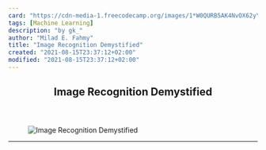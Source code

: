 ```yaml
---
card: "https://cdn-media-1.freecodecamp.org/images/1*W0QURB5AK4NvOX62yYPLwg.jpeg"
tags: [Machine Learning]
description: "by gk_"
author: "Milad E. Fahmy"
title: "Image Recognition Demystified"
created: "2021-08-15T23:37:12+02:00"
modified: "2021-08-15T23:37:12+02:00"
---
```

<div class="site-wrapper">
<main id="site-main" class="site-main outer">
<div class="inner">
<article class="post-full post tag-machine-learning tag-data-science tag-artificial-intelligence tag-ai tag-tech ">
<header class="post-full-header">
<h1 class="post-full-title">Image Recognition Demystified</h1>
</header>
<figure class="post-full-image">
<picture>
<source media="(max-width: 700px)" sizes="1px" srcset="data:image/gif;base64,R0lGODlhAQABAIAAAAAAAP///yH5BAEAAAAALAAAAAABAAEAAAIBRAA7 1w">
<source media="(min-width: 701px)" sizes="(max-width: 800px) 400px,
(max-width: 1170px) 700px,
1400px" srcset="https://cdn-media-1.freecodecamp.org/images/1*W0QURB5AK4NvOX62yYPLwg.jpeg 300w,
https://cdn-media-1.freecodecamp.org/images/1*W0QURB5AK4NvOX62yYPLwg.jpeg 600w,
https://cdn-media-1.freecodecamp.org/images/1*W0QURB5AK4NvOX62yYPLwg.jpeg 1000w,
https://cdn-media-1.freecodecamp.org/images/1*W0QURB5AK4NvOX62yYPLwg.jpeg 2000w">
<img onerror="this.style.display='none'" src="https://cdn-media-1.freecodecamp.org/images/1*W0QURB5AK4NvOX62yYPLwg.jpeg" alt="Image Recognition Demystified">
</picture>
</figure>
<section class="post-full-content">
<div class="post-content medium-migrated-article">
</div>
<hr>
</section>
</article>
</div>
</main>
</div>
<!-- Google Tag Manager (noscript) -->
<!-- End Google Tag Manager (noscript) -->
